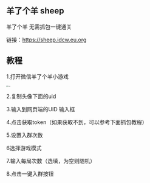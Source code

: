 ## 羊了个羊 sheep

羊了个羊 无需抓包一键通关

链接：https://sheep.idcw.eu.org

## 教程

1.打开微信羊了个羊小游戏

<img src="https://dd-static.jd.com/ddimg/jfs/t1/114123/26/29811/187960/6326d7cfE5d00dd97/ccbef7e8c6b63ea2.png" alt="img" style="zoom: 25%;" />

2.复制头像下面的uid

3.输入到网页端的UID 输入框

4.点击获取token（如果获取不到，可以参考下面抓包教程）

5.设置入群次数

6选择游戏模式

7.输入每局次数（选填，为空则随机）

8.点击一键入群按钮
